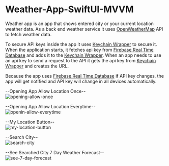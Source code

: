 # Weather-App-SwiftUI-MVVM

Weather app is an app that shows entered city or your current location weather data. As a back end weather service it uses [OpenWeatherMap](https://openweathermap.org/) API to fetch weather data.

To secure API keys inside the app it uses [Keychain Wrapper](https://github.com/jrendel/SwiftKeychainWrapper) to secure it. When the application starts, it fetches api key from [Firebase Real Time Database](https://firebase.google.com/) and adds it to the [Keychain Wrapper](https://github.com/jrendel/SwiftKeychainWrapper). When an app needs to use an api key to send a request to the API it gets the api key from [Keychain Wrapper](https://github.com/jrendel/SwiftKeychainWrapper) and creates the URL.

Because the app uses [Firebase Real Time Database](https://firebase.google.com/) if API key changes, the app will get notified and API key will change in all devices automatically.


--Opening App Allow Location Once--  
![opening-allow-once](https://user-images.githubusercontent.com/27813389/98970046-8fff8180-2520-11eb-957a-58d045fdf23a.gif)

--Opening App Allow Location Everytime--  
![openin-allow-everytime](https://user-images.githubusercontent.com/27813389/98970126-a3125180-2520-11eb-837f-6973a495ee38.gif)

--My Location Button--  
![my-location-button](https://user-images.githubusercontent.com/27813389/98970198-b7eee500-2520-11eb-9bef-bc454b13e29c.gif)

--Search City--  
![search-city](https://user-images.githubusercontent.com/27813389/98970265-c9d08800-2520-11eb-914d-869a1dc7ad00.gif)

--See Searched City 7 Day Weather Forecast--  
![see-7-day-forecast](https://user-images.githubusercontent.com/27813389/98970349-e2d93900-2520-11eb-8d58-db0654b3f525.gif)



